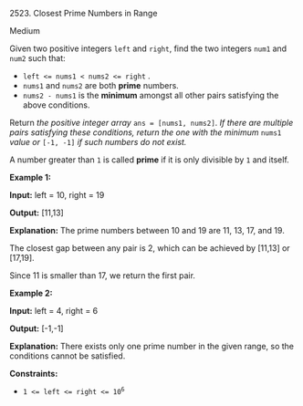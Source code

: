 2523\. Closest Prime Numbers in Range

Medium

Given two positive integers `left` and `right`, find the two integers `num1` and `num2` such that:

*   `left <= nums1 < nums2 <= right` .
*   `nums1` and `nums2` are both **prime** numbers.
*   `nums2 - nums1` is the **minimum** amongst all other pairs satisfying the above conditions.

Return _the positive integer array_ `ans = [nums1, nums2]`. _If there are multiple pairs satisfying these conditions, return the one with the minimum_ `nums1` _value or_ `[-1, -1]` _if such numbers do not exist._

A number greater than `1` is called **prime** if it is only divisible by `1` and itself.

**Example 1:**

**Input:** left = 10, right = 19

**Output:** [11,13]

**Explanation:** The prime numbers between 10 and 19 are 11, 13, 17, and 19. 

The closest gap between any pair is 2, which can be achieved by [11,13] or [17,19]. 

Since 11 is smaller than 17, we return the first pair.

**Example 2:**

**Input:** left = 4, right = 6

**Output:** [-1,-1]

**Explanation:** There exists only one prime number in the given range, so the conditions cannot be satisfied.

**Constraints:**

*   <code>1 <= left <= right <= 10<sup>6</sup></code>